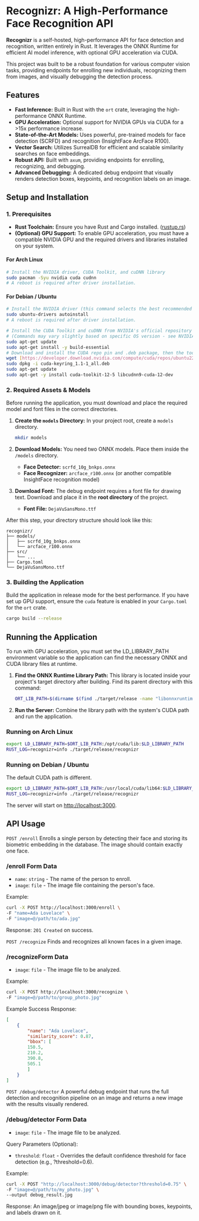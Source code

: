 # Recognizr: A High-Performance Face Recognition API

**Recognizr** is a self-hosted, high-performance API for face detection and recognition, written entirely in Rust. It leverages the ONNX Runtime for efficient AI model inference, with optional GPU acceleration via CUDA.

This project was built to be a robust foundation for various computer vision tasks, providing endpoints for enrolling new individuals, recognizing them from images, and visually debugging the detection process.

## Features

* **Fast Inference:** Built in Rust with the `ort` crate, leveraging the high-performance ONNX Runtime.
* **GPU Acceleration:** Optional support for NVIDIA GPUs via CUDA for a >15x performance increase.
* **State-of-the-Art Models:** Uses powerful, pre-trained models for face detection (SCRFD) and recognition (InsightFace ArcFace R100).
* **Vector Search:** Utilizes SurrealDB for efficient and scalable similarity searches on face embeddings.
* **Robust API:** Built with `axum`, providing endpoints for enrolling, recognizing, and debugging.
* **Advanced Debugging:** A dedicated debug endpoint that visually renders detection boxes, keypoints, and recognition labels on an image.

## Setup and Installation

### 1. Prerequisites

* **Rust Toolchain:** Ensure you have Rust and Cargo installed. ([rustup.rs](https://rustup.rs))
* **(Optional) GPU Support:** To enable GPU acceleration, you must have a compatible NVIDIA GPU and the required drivers and libraries installed on your system.

#### For Arch Linux

```bash
# Install the NVIDIA driver, CUDA Toolkit, and cuDNN library
sudo pacman -Syu nvidia cuda cudnn
# A reboot is required after driver installation.
```

#### For Debian / Ubuntu

```bash
# Install the NVIDIA driver (this command selects the best recommended driver)
sudo ubuntu-drivers autoinstall
# A reboot is required after driver installation.

# Install the CUDA Toolkit and cuDNN from NVIDIA's official repository
# (Commands may vary slightly based on specific OS version - see NVIDIA's documentation)
sudo apt-get update
sudo apt-get install -y build-essential
# Download and install the CUDA repo pin and .deb package, then the toolkit
wget [https://developer.download.nvidia.com/compute/cuda/repos/ubuntu2204/x86_64/cuda-keyring_1.1-1_all.deb](https://developer.download.nvidia.com/compute/cuda/repos/ubuntu2204/x86_64/cuda-keyring_1.1-1_all.deb)
sudo dpkg -i cuda-keyring_1.1-1_all.deb
sudo apt-get update
sudo apt-get -y install cuda-toolkit-12-5 libcudnn9-cuda-12-dev
```

### 2. Required Assets & Models

Before running the application, you must download and place the required model and font files in the correct directories.

1. **Create the `models` Directory:** In your project root, create a `models` directory.

    ```bash
    mkdir models
    ```

2. **Download Models:** You need two ONNX models. Place them inside the `/models` directory.
    * **Face Detector:** `scrfd_10g_bnkps.onnx`
    * **Face Recognizer:** `arcface_r100.onnx` (or another compatible InsightFace recognition model)
3. **Download Font:** The debug endpoint requires a font file for drawing text. Download and place it in the **root directory** of the project.
    * **Font File:** `DejaVuSansMono.ttf`

After this step, your directory structure should look like this:

```
recognizr/
├── models/
│   ├── scrfd_10g_bnkps.onnx
│   └── arcface_r100.onnx
├── src/
│   └── ...
├── Cargo.toml
└── DejaVuSansMono.ttf
```

### 3. Building the Application

Build the application in release mode for the best performance. If you have set up GPU support, ensure the `cuda` feature is enabled in your `Cargo.toml` for the `ort` crate.

```bash
cargo build --release
```

## Running the Application

To run with GPU acceleration, you must set the LD_LIBRARY_PATH environment variable so the application can find the necessary ONNX and CUDA library files at runtime.

1. **Find the ONNX Runtime Library Path:** This library is located inside your project's target directory after building. Find its parent directory with this command:

    ```bash
    ORT_LIB_PATH=$(dirname $(find ./target/release -name "libonnxruntime_providers_shared.so"))
    ```

2. **Run the Server:** Combine the library path with the system's CUDA path and run the application.

### Running on Arch Linux

```bash
export LD_LIBRARY_PATH=$ORT_LIB_PATH:/opt/cuda/lib:$LD_LIBRARY_PATH
RUST_LOG=recognizr=info ./target/release/recognizr
```

### Running on Debian / Ubuntu

The default CUDA path is different.

```bash
export LD_LIBRARY_PATH=$ORT_LIB_PATH:/usr/local/cuda/lib64:$LD_LIBRARY_PATH
RUST_LOG=recognizr=info ./target/release/recognizr
```

The server will start on [http://localhost:3000](http://localhost:3000).

## API Usage

`POST /enroll`
Enrolls a single person by detecting their face and storing its biometric embedding in the database. The image should contain exactly one face.

### /enroll Form Data

* `name`: `string` - The name of the person to enroll.
* `image`: `file` - The image file containing the person's face.

Example:

```bash
curl -X POST http://localhost:3000/enroll \
-F "name=Ada Lovelace" \
-F "image=@/path/to/ada.jpg"
```

Response: `201 Created` on success.

`POST /recognize`
Finds and recognizes all known faces in a given image.

### /recognizeForm Data

* `image`: `file` - The image file to be analyzed.

Example:

```bash
curl -X POST http://localhost:3000/recognize \
-F "image=@/path/to/group_photo.jpg"
```

Example Success Response:

```json
[
    {
        "name": "Ada Lovelace",
        "similarity_score": 0.87,
        "bbox": [
        150.5,
        210.2,
        390.8,
        505.1
        ]
    }
]
```

`POST /debug/detector`
A powerful debug endpoint that runs the full detection and recognition pipeline on an image and returns a new image with the results visually rendered.

### /debug/detector Form Data

* `image`: `file` - The image file to be analyzed.

Query Parameters (Optional):

* `threshold`: `float` - Overrides the default confidence threshold for face detection (e.g., ?threshold=0.6).

Example:

```bash
curl -X POST "http://localhost:3000/debug/detector?threshold=0.75" \
-F "image=@/path/to/my_photo.jpg" \
--output debug_result.jpg
```

Response: An image/jpeg or image/png file with bounding boxes, keypoints, and labels drawn on it.
